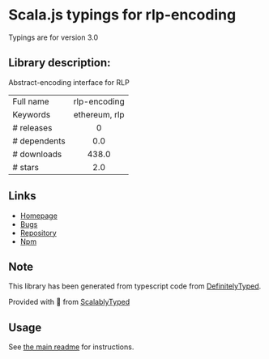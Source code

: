 
# Scala.js typings for rlp-encoding

Typings are for version 3.0

## Library description:
Abstract-encoding interface for RLP

|                    |                 |
| ------------------ | :-------------: |
| Full name          | rlp-encoding |
| Keywords           | ethereum, rlp |
| # releases         | 0 |
| # dependents       | 0.0 |
| # downloads        | 438.0 |
| # stars            | 2.0 |

## Links
- [Homepage](https://github.com/fanatid/rlp-encoding)
- [Bugs](https://github.com/fanatid/rlp-encoding/issues)
- [Repository](https://github.com/fanatid/rlp-encoding)
- [Npm](https://www.npmjs.com/package/rlp-encoding)
    


## Note
This library has been generated from typescript code from [DefinitelyTyped](https://definitelytyped.org).

Provided with :purple_heart: from [ScalablyTyped](https://github.com/oyvindberg/ScalablyTyped)

## Usage
See [the main readme](../../readme.md) for instructions.


